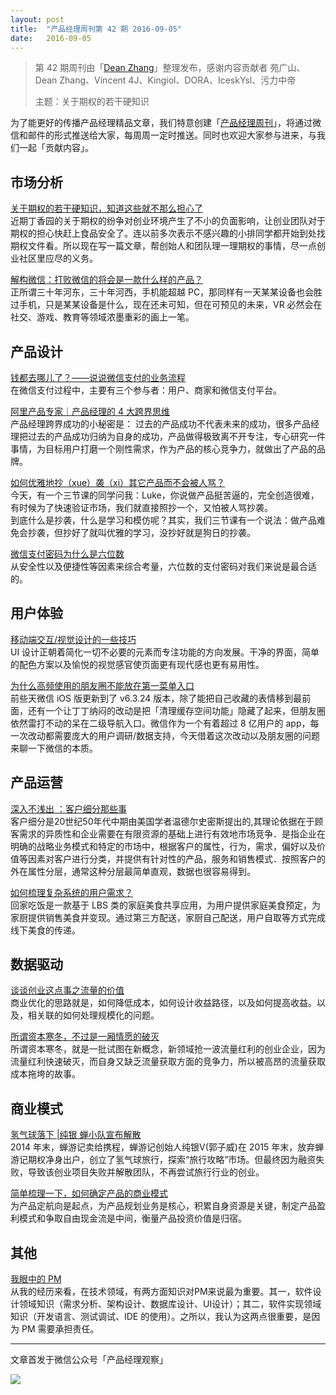 ```yaml
---
layout: post
title:  "产品经理周刊第 42 期 2016-09-05"
date:   2016-09-05
---
```


> 第 42 期周刊由「[Dean Zhang](http://pmweekly.com/contributors#dean)」整理发布，感谢内容贡献者 苑广山、Dean Zhang、Vincent 4J、Kingiol、DORA、IceskYsl、污力中帝
> 
> 主题：关于期权的若干硬知识

为了能更好的传播产品经理精品文章，我们特意创建「[产品经理周刊](http://pmweekly.com/)」，将通过微信和邮件的形式推送给大家，每周周一定时推送。同时也欢迎大家参与进来，与我们一起「贡献内容」。 

## 市场分析
[关于期权的若干硬知识，知道这些就不那么担心了](http://mp.weixin.qq.com/s?__biz=MjM5NzI0Mjg0MA==&mid=2652371097&idx=1&sn=a6a8fca3734a8f5aa14c532e602f0d38&scene=1&srcid=0831s0OSFxgRdF9dkLYTPTkG#rd)    
近期丁香园的关于期权的纷争对创业环境产生了不小的负面影响，让创业团队对于期权的担心快赶上食品安全了。连以前多次表示不感兴趣的小排同学都开始到处找期权文件看。所以现在写一篇文章，帮创始人和团队理一理期权的事情，尽一点创业社区里应尽的义务。  

[解构微信：打败微信的将会是一款什么样的产品？](http://mp.weixin.qq.com/s?__biz=MzAxMzc5NDAyMw==&mid=2650510124&idx=1&sn=dc1ff0969206305f7b571169dd1a7fa2&scene=1&srcid=0901tuzlnbFjElus8hDmhUTT#rd)     
正所谓三十年河东，三十年河西，手机能超越 PC，那同样有一天某某设备也会胜过手机，只是某某设备是什么，现在还未可知，但在可预见的未来，VR 必然会在社交、游戏、教育等领域浓墨重彩的画上一笔。    

## 产品设计
[钱都去哪儿了？——说说微信支付的业务流程](http://mp.weixin.qq.com/s?__biz=MjM5ODg1NDI4OA==&mid=2651339232&idx=1&sn=fca8088994b4aee3a8d11249a441990e&scene=1&srcid=0830FY2Xvm1lBd8iO0n3qmDy#rd)  
在微信支付过程中，主要有三个参与者：用户、商家和微信支付平台。  

[阿里产品专家｜产品经理的 4 大跨界思维](http://mp.weixin.qq.com/s?__biz=MjM5OTEwNjI2MA==&mid=2651732188&idx=1&sn=14ce77ee79a773f6216e0e7122673144&scene=1&srcid=0831wppgjrfOcpLywqBQMFwE#rd)  
产品经理跨界成功的小秘密是： 过去的产品成功不代表未来的成功，很多产品经理把过去的产品成功归纳为自身的成功，产品做得极致离不开专注，专心研究一件事情，为目标用户打磨一个刚性需求，作为产品的核心竞争力，就做出了产品的品牌。

[如何优雅地抄（xue）袭（xi）其它产品而不会被人骂？](http://mp.weixin.qq.com/s?__biz=MjM5NDUyOTAwOA==&mid=2652912699&idx=1&sn=1763bc12cc7892919c3494ca7b64b417&scene=1&srcid=0902kS09kQL2pAzN7QjmGDub#rd)  
今天，有一个三节课的同学问我：Luke，你说做产品挺苦逼的，完全创造很难，有时候为了快速验证市场，我们就直接照抄一个，又怕被人骂抄袭。   
到底什么是抄袭，什么是学习和模仿呢？其实，我们三节课有一个说法：做产品难免会抄袭，但抄好了就叫优雅的学习，没抄好就是狗日的抄袭。  

[微信支付密码为什么是六位数](http://mp.weixin.qq.com/s?__biz=MzAxMzc5NDAyMw==&mid=2650510131&idx=1&sn=6cd82840afe0b374d2b7015578fd692e&scene=1&srcid=0905qeW0nOp114mrlvpYkfvf#rd)  
从安全性以及便捷性等因素来综合考量，六位数的支付密码对我们来说是最合适的。  

## 用户体验
[移动端交互/视觉设计的一些技巧](http://mp.weixin.qq.com/s?__biz=MzIxMzM0OTYzMg==&mid=2247484330&idx=1&sn=07200394aef6cf1ac1ff4e66ba99d4e4&scene=1&srcid=0816eKyxLyIZ0giquS00BM0q#rd)  
UI 设计正朝着简化一切不必要的元素而专注功能的方向发展。干净的界面，简单的配色方案以及愉悦的视觉感官使页面更有现代感也更有易用性。

[为什么高频使用的朋友圈不能放在第一菜单入口](http://mp.weixin.qq.com/s?__biz=MzIxMzM0OTYzMg==&mid=2247484478&idx=1&sn=8a95f80d78defdcd7f1532be05c68532&scene=1&srcid=0904g1auBZYc7OkDobH2tZg9#rd)  
前些天微信 iOS 版更新到了 v6.3.24 版本，除了能把自己收藏的表情移到最前面，还有一个让丁丁纳闷的改动是把「清理缓存空间功能」隐藏了起来，但朋友圈依然雷打不动的呆在二级导航入口。微信作为一个有着超过 8 亿用户的 app，每一次改动都需要庞大的用户调研/数据支持，今天借着这次改动以及朋友圈的问题来聊一下微信的本质。

## 产品运营
[深入不浅出 ：客户细分那些事](http://mp.weixin.qq.com/s?__biz=MjM5MjAxMDM4MA==&mid=2651886025&idx=1&sn=23f6c1812a35070797dc06d69eb01620&scene=1&srcid=0904ZaARBqn86YStRhFQB7wc#rd)  
客户细分是20世纪50年代中期由美国学者温德尔史密斯提出的,其理论依据在于顾客需求的异质性和企业需要在有限资源的基础上进行有效地市场竞争．是指企业在明确的战略业务模式和特定的市场中，根据客户的属性，行为，需求，偏好以及价值等因素对客户进行分类，并提供有针对性的产品，服务和销售模式．按照客户的外在属性分层，通常这种分层最简单直观，数据也很容易得到。   

[如何梳理复杂系统的用户需求？](http://mp.weixin.qq.com/s?__biz=MjM5NDEwMjg2MA==&mid=2650905299&idx=1&sn=44df322a51b4ce1bb472cc1e7ccc311d&scene=1&srcid=0904R9V8BoL1hFRjPmjNrcE5#rd)  
回家吃饭是一款基于 LBS 类的家庭美食共享应用，为用户提供家庭美食预定，为家厨提供销售美食并变现。通过第三方配送，家厨自己配送，用户自取等方式完成线下美食的传递。  

## 数据驱动
[谈谈创业这点事之流量的价值](https://mp.weixin.qq.com/s?__biz=MzI0MjA1Mjg2Ng==&mid=2649866821&idx=1&sn=caaa8a823888e44561de49892172462a&key=7b81aac53bd2393d7d1d8e4e071fd271e620750273dda2f19fde9c08a1c9f29c9df9d0b2da5c2bf19035ec039aacb611&ascene=0&uin=MjExNzY1NDIwMQ%3D%3D&devicetype=iMac+MacBookPro12%2C1+OSX+OSX+10.11.4+build(15E65)&version=12000110&nettype=WIFI&fontScale=100&pass_ticket=sbJVTtSBZ76bxUereKo5H6Y5nvZD5Ow6Zp9Z8WVnVOCQ10%2BO8BA5WGMYjz2nEa7Z)  
商业优化的思路就是，如何降低成本，如何设计收益路径，以及如何提高收益。以及，相关联的如何处理规模化的问题。  

[所谓资本寒冬，不过是一厢情愿的破灭](http://www.pmcaff.com/article/index/378134212470912)  
所谓资本寒冬，就是一批试图在新概念，新领域抢一波流量红利的创业企业，因为流量红利快速破灭，而自身又缺乏流量获取方面的竞争力，所以被高昂的流量获取成本拖垮的故事。  

## 商业模式 
[氢气球落下 |纯银 蝉小队宣布解散](http://mp.weixin.qq.com/s?__biz=MzI4NjEzNjE1MQ==&mid=2650136328&idx=1&sn=c1b673994f54c981e219d648753a8fca&scene=1&srcid=0902BlqniwkG3EwC6IuPOYB1#rd)  
2014 年末，蝉游记卖给携程，蝉游记创始人纯银V(郭子威)在 2015 年末，放弃蝉游记期权净身出户，创立了氢气球旅行，探索“旅行攻略”市场。但最终因为融资失败，导致该创业项目失败并解散团队，不再尝试旅行行业的创业。　 

[简单梳理一下，如何确定产品的商业模式](http://mp.weixin.qq.com/s?__biz=MjM5OTEwNjI2MA==&mid=2651732228&idx=3&sn=bd44ca8c472261c2e3d4492d922d0c30&scene=1&srcid=0905VtwlJNW15r4MPPNAuRw9#rd)  
为产品定航向是起点，为产品规划业务是核心，积累自身资源是关键，制定产品盈利模式和争取自由现金流是中间，衡量产品投资价值是归宿。

## 其他
[我眼中的 PM](http://mp.weixin.qq.com/s?__biz=MzI5ODE0Mjc4Ng==&mid=2649296802&idx=1&sn=c7e7a947cc348d7cea24bcf2d1425cec&scene=1&srcid=0831n1k1N92gPkviHVznUk20#rd)  
从我的经历来看，在技术领域，有两方面知识对PM来说最为重要。其一，软件设计领域知识（需求分析、架构设计、数据库设计、UI设计）；其二，软件实现领域知识（开发语言、测试调试、IDE 的使用）。之所以，我认为这两点很重要，是因为 PM 需要承担责任。  

---
文章首发于微信公众号「产品经理观察」   
  
![](http://com-4jplus-temp.qiniudn.com/pmweekly-weixin.jpg)   
